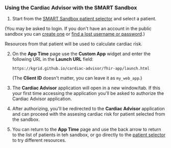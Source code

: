 ### Using the Cardiac Advisor with the SMART Sandbox

1. Start from the [SMART Sandbox patient selector](https://fhir-dstu2.smarthealthit.org/#/ui/select-patient) and select a patient.

  (You may be asked to login. If you don't have an account in the public sandbox you can [create one](https://service.smarthealthit.org/public/NewUser) or [find a lost username or password](https://service.smarthealthit.org/private/Login).)

  Resources from that patient will be used to calculate cardiac risk.

2. On the **App Time** page use the **Custom App** widget and enter the following URL in the **Launch URL** field:

   `https://kgrid.github.io/cardiac-advisor/fhir-app/launch.html`

   (The **Client ID** doesn't matter, you can leave it as `my_web_app`.)


3. The **Cardiac Advisor** application will open in a new window/tab. If this your first time accessing the application you'll be asked to authorize the Cardiac Advisor application.

4. After authorizing, you'll be redirected to the **Cardiac Advisor** application and can proceed with the assesing cardiac risk for patient selected from the sandbox.


5. You can return to the **App Time** page and use the back arrow to return to the list of patients in teh sandbox, or go directly to the [patient selector](https://fhir-dstu2.smarthealthit.org/#/ui/select-patient) to try different resources.

